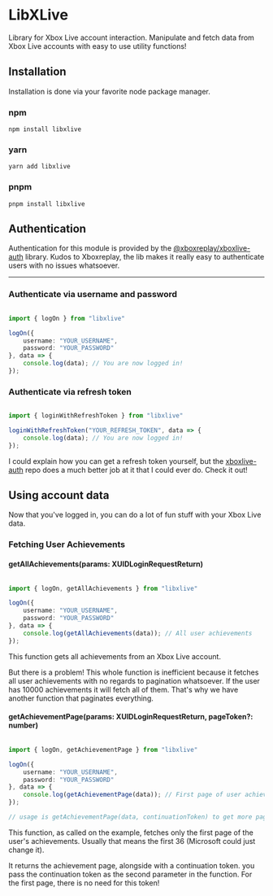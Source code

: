 # LibXLive

Library for Xbox Live account interaction. Manipulate and fetch data from Xbox Live accounts with easy to use utility functions!

## Installation

Installation is done via your favorite node package manager.

### npm
```shell
npm install libxlive
```

### yarn
```shell
yarn add libxlive
```

### pnpm
```shell
pnpm install libxlive
```

## Authentication

Authentication for this module is provided by the [@xboxreplay/xboxlive-auth](https://github.com/XboxReplay/xboxlive-auth/) library. Kudos to Xboxreplay, the lib makes it really easy to authenticate users with no issues whatsoever.

------------------------------
### Authenticate via username and password

```typescript

import { logOn } from "libxlive"

logOn({
    username: "YOUR_USERNAME",
    password: "YOUR_PASSWORD"
}, data => {
    console.log(data); // You are now logged in!
});

```

### Authenticate via refresh token

```typescript

import { loginWithRefreshToken } from "libxlive"

loginWithRefreshToken("YOUR_REFRESH_TOKEN", data => {
    console.log(data); // You are now logged in!
});

```

I could explain how you can get a refresh token yourself, but the [xboxlive-auth](https://github.com/XboxReplay/xboxlive-auth/blob/master/docs/01-Authenticate.md) repo does a much better job at it that I could ever do. Check it out!

## Using account data

Now that you've logged in, you can do a lot of fun stuff with your Xbox Live data.

### Fetching User Achievements

#### getAllAchievements(params: XUIDLoginRequestReturn)


```typescript

import { logOn, getAllAchievements } from "libxlive"

logOn({
    username: "YOUR_USERNAME",
    password: "YOUR_PASSWORD"
}, data => {
    console.log(getAllAchievements(data)); // All user achievements
});

```

This function gets all achievements from an Xbox Live account.

But there is a problem! This whole function is inefficient because it fetches all user achievements with no regards to pagination whatsoever. If the user has 10000 achievements it will fetch all of them. That's why we have another function that paginates everything.

#### getAchievementPage(params: XUIDLoginRequestReturn, pageToken?: number)

```typescript

import { logOn, getAchievementPage } from "libxlive"

logOn({
    username: "YOUR_USERNAME",
    password: "YOUR_PASSWORD"
}, data => {
    console.log(getAchievementPage(data)); // First page of user achievements
});

// usage is getAchievementPage(data, continuationToken) to get more pages

```

This function, as called on the example, fetches only the first page of the user's achievements. Usually that means the first 36 (Microsoft could just change it).

It returns the achievement page, alongside with a continuation token. you pass the continuation token as the second parameter in the function. For the first page, there is no need for this token!